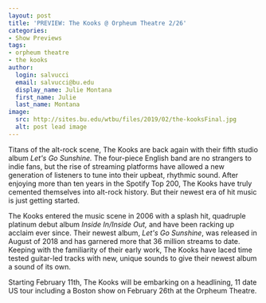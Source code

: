 ```yaml
---
layout: post
title: 'PREVIEW: The Kooks @ Orpheum Theatre 2/26'
categories:
- Show Previews
tags:
- orpheum theatre
- the kooks
author:
  login: salvucci
  email: salvucci@bu.edu
  display_name: Julie Montana
  first_name: Julie
  last_name: Montana
image:
  src: http://sites.bu.edu/wtbu/files/2019/02/the-kooksFinal.jpg
  alt: post lead image
---
```

Titans of the alt-rock scene, The Kooks are back again with their fifth studio album _Let's Go Sunshine._ The four-piece English band are no strangers to indie fans, but the rise of streaming platforms have allowed a new generation of listeners to tune into their upbeat, rhythmic sound. After enjoying more than ten years in the Spotify Top 200, The Kooks have truly cemented themselves into alt-rock history. But their newest era of hit music is just getting started.

The Kooks entered the music scene in 2006 with a splash hit, quadruple platinum debut album _Inside In/Inside Out,_ and have been racking up acclaim ever since. Their newest album, _Let's Go Sunshine_, was released in August of 2018 and has garnered more that 36 million streams to date. Keeping with the familiarity of their early work, The Kooks have laced time tested guitar-led tracks with new, unique sounds to give their newest album a sound of its own.

Starting February 11th, The Kooks will be embarking on a headlining, 11 date US tour including a Boston show on February 26th at the Orpheum Theatre.